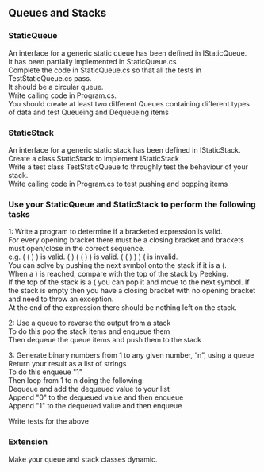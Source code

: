 ## Queues and Stacks

### StaticQueue
An interface for a generic static queue has been defined in IStaticQueue.</br>
It has been partially implemented in StaticQueue.cs</br>
Complete the code in StaticQueue.cs so that all the tests in TestStaticQueue.cs pass.</br>
It should be a circular queue.</br>
Write calling code in Program.cs.</br>
You should create at least two different Queues containing different types of data and test Queueing and Dequeueing items </br>

### StaticStack
An interface for a generic static stack has been defined in IStaticStack.</br>
Create a class StaticStack to implement IStaticStack</br>
Write a test class TestStaticQueue to throughly test the behaviour of your stack.</br>
Write calling code in Program.cs to test pushing and popping items </br>

### Use your StaticQueue and StaticStack to perform the following tasks
1: Write a program to determine if a  bracketed expression is valid. </br> 
For every opening bracket there must be a closing bracket and brackets must open/close in the correct sequence.  </br> 
e.g. ( ( ) ) is valid.  ( ) ( ( ) ) is valid. ( ( ) ) ) ( is invalid.  </br> 
You can solve by pushing the next symbol onto the stack if it is a (.  </br> 
When a ) is reached, compare with the top of the stack by Peeking.  </br> 
If the top of the stack is a ( you can pop it and move to the next symbol. 
If the stack is empty then you have a closing bracket with no opening bracket and need to throw an exception.</br> 
At the end of the expression there should be nothing left on the stack.</br> 

2: Use a queue to reverse the output from a stack</br>
To do this pop the stack items and enqueue them</br>
Then dequeue the queue items and push them to the stack</br>

3: Generate binary numbers from 1 to any given number, “n”, using a queue</br>
Return your result as a list of strings</br>
To do this enqueue "1"</br>
Then loop from 1 to n doing the following:</br> 
Dequeue and add the dequeued value to your list</br>
Append "0" to the dequeued value and then enqueue</br>
Append "1" to the dequeued value and then enqueue</br>

Write tests for the above</br>

### Extension
Make your queue and stack classes dynamic.</br> 
